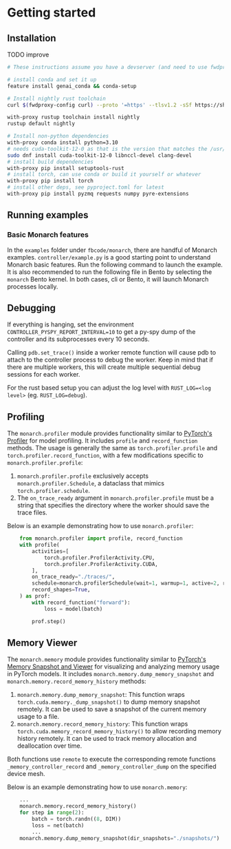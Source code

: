 # Getting started

## Installation

TODO improve

```sh
# These instructions assume you have a devserver (and need to use fwdproxy to access the internet)

# install conda and set it up
feature install genai_conda && conda-setup

# Install nightly rust toolchain
curl $(fwdproxy-config curl) --proto '=https' --tlsv1.2 -sSf https://sh.rustup.rs | sed 's#curl $_retry#curl $(fwdproxy-config curl) $_retry#g' | env $(fwdproxy-config --format=sh curl) sh

with-proxy rustup toolchain install nightly
rustup default nightly

# Install non-python dependencies
with-proxy conda install python=3.10
# needs cuda-toolkit-12-0 as that is the version that matches the /usr/local/cuda/ on devservers
sudo dnf install cuda-toolkit-12-0 libnccl-devel clang-devel
# install build dependencies
with-proxy pip install setuptools-rust
# install torch, can use conda or build it yourself or whatever
with-proxy pip install torch
# install other deps, see pyproject.toml for latest
with-proxy pip install pyzmq requests numpy pyre-extensions
```

## Running examples

### Basic Monarch features

In the `examples` folder under `fbcode/monarch`, there are handful of Monarch
examples. `controller/example.py` is a good starting point to understand Monarch
basic features. Run the following command to launch the example. It is also
recommended to run the following file in Bento by selecting the `monarch` Bento
kernel. In both cases, cli or Bento, it will launch Monarch processes locally.

## Debugging

If everything is hanging, set the environment
`CONTROLLER_PYSPY_REPORT_INTERVAL=10` to get a py-spy dump of the controller and
its subprocesses every 10 seconds.

Calling `pdb.set_trace()` inside a worker remote function will cause pdb to
attach to the controller process to debug the worker. Keep in mind that if there
are multiple workers, this will create multiple sequential debug sessions for
each worker.

For the rust based setup you can adjust the log level with
`RUST_LOG=<log level>` (eg. `RUST_LOG=debug`).

## Profiling

The `monarch.profiler` module provides functionality similar to
[PyTorch's Profiler](https://pytorch.org/docs/stable/profiler.html) for model
profiling. It includes `profile` and `record_function` methods. The usage is
generally the same as `torch.profiler.profile` and
`torch.profiler.record_function`, with a few modifications specific to
`monarch.profiler.profile`:

1. `monarch.profiler.profile` exclusively accepts `monarch.profiler.Schedule`, a
   dataclass that mimics `torch.profiler.schedule`.
2. The `on_trace_ready` argument in `monarch.profiler.profile` must be a string
   that specifies the directory where the worker should save the trace files.

Below is an example demonstrating how to use `monarch.profiler`:

```py
    from monarch.profiler import profile, record_function
    with profile(
        activities=[
            torch.profiler.ProfilerActivity.CPU,
            torch.profiler.ProfilerActivity.CUDA,
        ],
        on_trace_ready="./traces/",
        schedule=monarch.profilerSchedule(wait=1, warmup=1, active=2, repeat=1),
        record_shapes=True,
    ) as prof:
        with record_function("forward"):
            loss = model(batch)

        prof.step()
```

## Memory Viewer

The `monarch.memory` module provides functionality similar to
[PyTorch's Memory Snapshot and Viewer](https://pytorch.org/docs/stable/torch_cuda_memory.html)
for visualizing and analyzing memory usage in PyTorch models. It includes
`monarch.memory.dump_memory_snapshot` and `monarch.memory.record_memory_history`
methods:

1. `monarch.memory.dump_memory_snapshot`: This function wraps
   `torch.cuda.memory._dump_snapshot()` to dump memory snapshot remotely. It can
   be used to save a snapshot of the current memory usage to a file.
2. `monarch.memory.record_memory_history`: This function wraps
   `torch.cuda.memory_record_memory_history()` to allow recording memory history
   remotely. It can be used to track memory allocation and deallocation over
   time.

Both functions use `remote` to execute the corresponding remote functions
`_memory_controller_record` and `_memory_controller_dump` on the specified
device mesh.

Below is an example demonstrating how to use `monarch.memory`:

```py
    ...
    monarch.memory.record_memory_history()
    for step in range(2):
        batch = torch.randn((8, DIM))
        loss = net(batch)
        ...
    monarch.memory.dump_memory_snapshot(dir_snapshots="./snapshots/")
```
